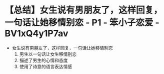 # 【总结】女生说有男朋友了，这样回复，一句话让她移情别恋 - P1 - 笨小子恋爱 - BV1xQ4y1P7av

-   女生说有男朋友了，这样回复，一句话让她移情别恋
    1.  男生以一句话让女生移情别恋
    2.  描述了男生的心情和态度
    3.  使用了诗意的语言表达情感